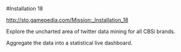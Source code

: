 #Installation 18

http://sto.gamepedia.com/Mission:_Installation_18

Explore the uncharted area of twitter data mining for all CBSi brands.

Aggregate the data into a statistical live dashboard.